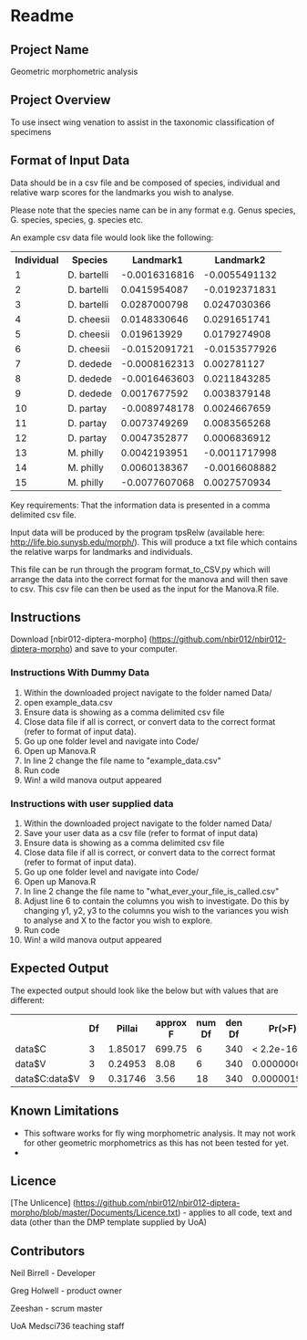 # Readme

## Project Name
Geometric morphometric analysis

## Project Overview
To use insect wing venation to assist in the taxonomic classification of specimens

## Format of Input Data
Data should be in a csv file and be composed of species, individual and relative warp scores for the landmarks you wish to analyse. 

Please note that the species name can be in any format e.g. Genus species, G. species, species, g. species etc.

An example csv data file would look like the following:

<table class="tg">
  <tr>
    <th class="tg-yw4l">Individual</th>
    <th class="tg-yw4l">Species</th>
    <th class="tg-yw4l">Landmark1</th>
    <th class="tg-yw4l">Landmark2</th>
  </tr>
  <tr>
    <td class="tg-yw4l">1</td>
    <td class="tg-yw4l">D. bartelli</td>
    <td class="tg-yw4l">-0.0016316816</td>
    <td class="tg-yw4l">-0.0055491132</td>
  </tr>
  <tr>
    <td class="tg-yw4l">2</td>
    <td class="tg-yw4l">D. bartelli</td>
    <td class="tg-yw4l">0.0415954087</td>
    <td class="tg-yw4l">-0.0192371831</td>
  </tr>
  <tr>
    <td class="tg-yw4l">3</td>
    <td class="tg-yw4l">D. bartelli</td>
    <td class="tg-yw4l">0.0287000798</td>
    <td class="tg-yw4l">0.0247030366</td>
  </tr>
  <tr>
    <td class="tg-yw4l">4</td>
    <td class="tg-yw4l">D. cheesii</td>
    <td class="tg-yw4l">0.0148330646</td>
    <td class="tg-yw4l">0.0291651741</td>
  </tr>
  <tr>
    <td class="tg-yw4l">5</td>
    <td class="tg-yw4l">D. cheesii</td>
    <td class="tg-yw4l">0.019613929</td>
    <td class="tg-yw4l">0.0179274908</td>
  </tr>
  <tr>
    <td class="tg-yw4l">6</td>
    <td class="tg-yw4l">D. cheesii</td>
    <td class="tg-yw4l">-0.0152091721</td>
    <td class="tg-yw4l">-0.0153577926</td>
  </tr>
  <tr>
    <td class="tg-yw4l">7</td>
    <td class="tg-yw4l">D. dedede</td>
    <td class="tg-yw4l">-0.0008162313</td>
    <td class="tg-yw4l">0.002781127</td>
  </tr>
  <tr>
    <td class="tg-yw4l">8</td>
    <td class="tg-yw4l">D. dedede</td>
    <td class="tg-yw4l">-0.0016463603</td>
    <td class="tg-yw4l">0.0211843285</td>
  </tr>
  <tr>
    <td class="tg-yw4l">9</td>
    <td class="tg-yw4l">D. dedede</td>
    <td class="tg-yw4l">0.0017677592</td>
    <td class="tg-yw4l">0.0038379148</td>
  </tr>
  <tr>
    <td class="tg-yw4l">10</td>
    <td class="tg-yw4l">D. partay</td>
    <td class="tg-yw4l">-0.0089748178</td>
    <td class="tg-yw4l">0.0024667659</td>
  </tr>
  <tr>
    <td class="tg-yw4l">11</td>
    <td class="tg-yw4l">D. partay</td>
    <td class="tg-yw4l">0.0073749269</td>
    <td class="tg-yw4l">0.0083565268</td>
  </tr>
  <tr>
    <td class="tg-yw4l">12</td>
    <td class="tg-yw4l">D. partay</td>
    <td class="tg-yw4l">0.0047352877</td>
    <td class="tg-yw4l">0.0006836912</td>
  </tr>
  <tr>
    <td class="tg-yw4l">13</td>
    <td class="tg-yw4l">M. philly</td>
    <td class="tg-yw4l">0.0042193951</td>
    <td class="tg-yw4l">-0.0011717998</td>
  </tr>
  <tr>
    <td class="tg-yw4l">14</td>
    <td class="tg-yw4l">M. philly</td>
    <td class="tg-yw4l">0.0060138367</td>
    <td class="tg-yw4l">-0.0016608882</td>
  </tr>
  <tr>
    <td class="tg-yw4l">15</td>
    <td class="tg-yw4l">M. philly</td>
    <td class="tg-yw4l">-0.0077607068</td>
    <td class="tg-yw4l">0.0027570934</td>
  </tr>
</table>

Key requirements: That the information data is presented in a comma delimited csv file.

Input data will be produced by the program tpsRelw (available here: http://life.bio.sunysb.edu/morph/). This will produce a txt file which contains the relative warps for landmarks and individuals.

This file can be run through the program format_to_CSV.py which will arrange the data into the correct format for the manova and will then save to csv. This csv file can then be used as the input for the Manova.R file.

## Instructions

Download [nbir012-diptera-morpho] (https://github.com/nbir012/nbir012-diptera-morpho) and save to your computer.

### Instructions With Dummy Data
1. Within the downloaded project navigate to the folder named Data/
2. open example_data.csv
3. Ensure data is showing as a comma delimited csv file
4. Close data file if all is correct, or convert data to the correct format (refer to format of input data).
5. Go up one folder level and navigate into Code/
6. Open up Manova.R 
7. In line 2 change the file name to "example_data.csv"
8. Run code
9. Win! a wild manova output appeared

### Instructions with user supplied data
1. Within the downloaded project navigate to the folder named Data/
2. Save your user data as a csv file (refer to format of input data)
3. Ensure data is showing as a comma delimited csv file
4. Close data file if all is correct, or convert data to the correct format (refer to format of input data).
5. Go up one folder level and navigate into Code/
6. Open up Manova.R 
7. In line 2 change the file name to "what_ever_your_file_is_called.csv"
8. Adjust line 6 to contain the columns you wish to investigate. Do this by changing y1, y2, y3 to the columns you wish to the variances you wish to analyse and X to the factor you wish to explore.
8. Run code
9. Win! a wild manova output appeared

## Expected Output
The expected output should look like the below but with values that are different:

<table class="tg">
  <tr>
    <th class="tg-yw4l"></th>
    <th class="tg-yw4l">Df</th>
    <th class="tg-yw4l">Pillai</th>
    <th class="tg-yw4l">approx F</th>
    <th class="tg-yw4l">num Df</th>
    <th class="tg-yw4l">den Df</th>
    <th class="tg-yw4l">Pr(&gt;F)</th>
    <th class="tg-yw4l"></th>
  </tr>
  <tr>
    <td class="tg-yw4l">data$C</td>
    <td class="tg-yw4l">3</td>
    <td class="tg-yw4l">1.85017</td>
    <td class="tg-yw4l">699.75</td>
    <td class="tg-yw4l">6</td>
    <td class="tg-yw4l">340</td>
    <td class="tg-yw4l">&lt; 2.2e-16</td>
    <td class="tg-yw4l">***</td>
  </tr>
  <tr>
    <td class="tg-yw4l">data$V </td>
    <td class="tg-yw4l">3</td>
    <td class="tg-yw4l">0.24953</td>
    <td class="tg-yw4l">8.08</td>
    <td class="tg-yw4l">6</td>
    <td class="tg-yw4l">340</td>
    <td class="tg-yw4l">0.000000036</td>
    <td class="tg-yw4l">***</td>
  </tr>
  <tr>
    <td class="tg-yw4l">data$C:data$V</td>
    <td class="tg-yw4l">9</td>
    <td class="tg-yw4l">0.31746</td>
    <td class="tg-yw4l">3.56</td>
    <td class="tg-yw4l">18</td>
    <td class="tg-yw4l">340</td>
    <td class="tg-yw4l">0.000001954</td>
    <td class="tg-yw4l">***</td>
  </tr>
</table>

## Known Limitations
- This software works for fly wing morphometric analysis. It may not work for other geometric morphometrics as this has not been tested for yet.
- 

## Licence
[The Unlicence] (https://github.com/nbir012/nbir012-diptera-morpho/blob/master/Documents/Licence.txt) - applies to all code, text and data (other than the DMP template supplied by UoA)

## Contributors
Neil Birrell - Developer

Greg Holwell - product owner

Zeeshan - scrum master

UoA Medsci736 teaching staff

